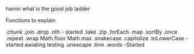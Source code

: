 hamin what is the good job ladder

Functions to explain

.chunk
.join 
.drop
.nth - started 
.take 
.zip 
.forEach
.map
.sortBy 
.once 
.repeat 
.wrap
Math.floor
Math.max 
.snakecase 
.capitolize
.toLowerCase - started awiating testing 
.unescape 
.tirm 
.words -Started 
